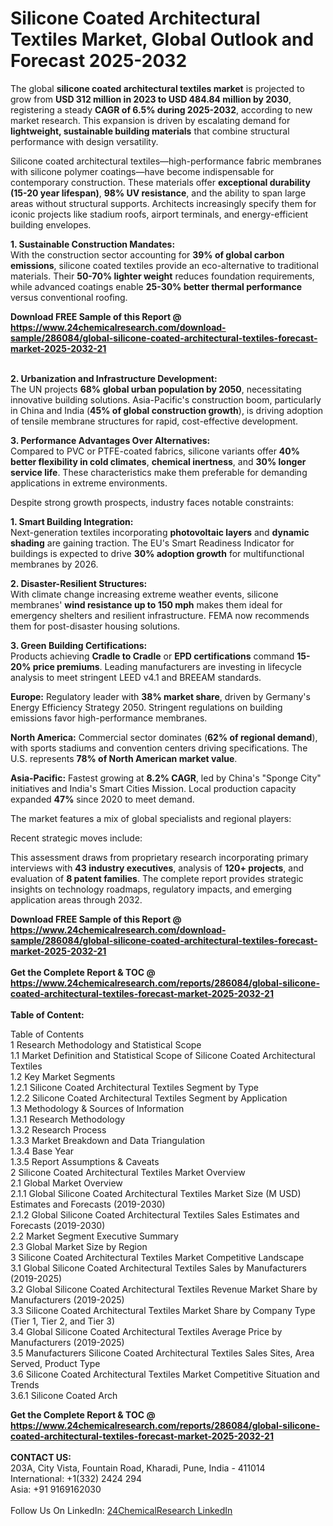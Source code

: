 <h1>Silicone Coated Architectural Textiles Market, Global Outlook and Forecast 2025-2032</h1><p>The global <strong>silicone coated architectural textiles market</strong> is projected to grow from <strong>USD 312 million in 2023 to USD 484.84 million by 2030</strong>, registering a steady <strong>CAGR of 6.5% during 2025-2032</strong>, according to new market research. This expansion is driven by escalating demand for <strong>lightweight, sustainable building materials</strong> that combine structural performance with design versatility.

</p><p>Silicone coated architectural textiles—high-performance fabric membranes with silicone polymer coatings—have become indispensable for contemporary construction. These materials offer <strong>exceptional durability (15-20 year lifespan)</strong>, <strong>98% UV resistance</strong>, and the ability to span large areas without structural supports. Architects increasingly specify them for iconic projects like stadium roofs, airport terminals, and energy-efficient building envelopes.

</p><p><strong>1. Sustainable Construction Mandates:</strong><br>
With the construction sector accounting for <strong>39% of global carbon emissions</strong>, silicone coated textiles provide an eco-alternative to traditional materials. Their <strong>50-70% lighter weight</strong> reduces foundation requirements, while advanced coatings enable <strong>25-30% better thermal performance</strong> versus conventional roofing.

</p><div><b>Download FREE Sample of this Report @ 
            <a href="https://www.24chemicalresearch.com/download-sample/286084/global-silicone-coated-architectural-textiles-forecast-market-2025-2032-21">
            https://www.24chemicalresearch.com/download-sample/286084/global-silicone-coated-architectural-textiles-forecast-market-2025-2032-21</a></b></div><br><p><strong>2. Urbanization and Infrastructure Development:</strong><br>
The UN projects <strong>68% global urban population by 2050</strong>, necessitating innovative building solutions. Asia-Pacific's construction boom, particularly in China and India (<strong>45% of global construction growth</strong>), is driving adoption of tensile membrane structures for rapid, cost-effective development.

</p><p><strong>3. Performance Advantages Over Alternatives:</strong><br>
Compared to PVC or PTFE-coated fabrics, silicone variants offer <strong>40% better flexibility in cold climates</strong>, <strong>chemical inertness</strong>, and <strong>30% longer service life</strong>. These characteristics make them preferable for demanding applications in extreme environments.

</p><p>Despite strong growth prospects, industry faces notable constraints:

</p><p><strong>1. Smart Building Integration:</strong><br>
Next-generation textiles incorporating <strong>photovoltaic layers</strong> and <strong>dynamic shading</strong> are gaining traction. The EU's Smart Readiness Indicator for buildings is expected to drive <strong>30% adoption growth</strong> for multifunctional membranes by 2026.

</p><p><strong>2. Disaster-Resilient Structures:</strong><br>
With climate change increasing extreme weather events, silicone membranes' <strong>wind resistance up to 150 mph</strong> makes them ideal for emergency shelters and resilient infrastructure. FEMA now recommends them for post-disaster housing solutions.

</p><p><strong>3. Green Building Certifications:</strong><br>
Products achieving <strong>Cradle to Cradle</strong> or <strong>EPD certifications</strong> command <strong>15-20% price premiums</strong>. Leading manufacturers are investing in lifecycle analysis to meet stringent LEED v4.1 and BREEAM standards.

</p><p><strong>Europe:</strong> Regulatory leader with <strong>38% market share</strong>, driven by Germany's Energy Efficiency Strategy 2050. Stringent regulations on building emissions favor high-performance membranes.

</p><p><strong>North America:</strong> Commercial sector dominates (<strong>62% of regional demand</strong>), with sports stadiums and convention centers driving specifications. The U.S. represents <strong>78% of North American market value</strong>.

</p><p><strong>Asia-Pacific:</strong> Fastest growing at <strong>8.2% CAGR</strong>, led by China's "Sponge City" initiatives and India's Smart Cities Mission. Local production capacity expanded <strong>47%</strong> since 2020 to meet demand.

</p><p>The market features a mix of global specialists and regional players:

</p><p>Recent strategic moves include:
</p><p>This assessment draws from proprietary research incorporating primary interviews with <strong>43 industry executives</strong>, analysis of <strong>120+ projects</strong>, and evaluation of <strong>8 patent families</strong>. The complete report provides strategic insights on technology roadmaps, regulatory impacts, and emerging application areas through 2032.

</p><div><b>Download FREE Sample of this Report @ 
            <a href="https://www.24chemicalresearch.com/download-sample/286084/global-silicone-coated-architectural-textiles-forecast-market-2025-2032-21">
            https://www.24chemicalresearch.com/download-sample/286084/global-silicone-coated-architectural-textiles-forecast-market-2025-2032-21</a></b></div><br><div><b>Get the Complete Report & TOC @ 
            <a href="https://www.24chemicalresearch.com/reports/286084/global-silicone-coated-architectural-textiles-forecast-market-2025-2032-21">
            https://www.24chemicalresearch.com/reports/286084/global-silicone-coated-architectural-textiles-forecast-market-2025-2032-21</a></b></div><br>
            <b>Table of Content:</b><p>Table of Contents<br />
1 Research Methodology and Statistical Scope<br />
1.1 Market Definition and Statistical Scope of Silicone Coated Architectural Textiles<br />
1.2 Key Market Segments<br />
1.2.1 Silicone Coated Architectural Textiles Segment by Type<br />
1.2.2 Silicone Coated Architectural Textiles Segment by Application<br />
1.3 Methodology & Sources of Information<br />
1.3.1 Research Methodology<br />
1.3.2 Research Process<br />
1.3.3 Market Breakdown and Data Triangulation<br />
1.3.4 Base Year<br />
1.3.5 Report Assumptions & Caveats<br />
2 Silicone Coated Architectural Textiles Market Overview<br />
2.1 Global Market Overview<br />
2.1.1 Global Silicone Coated Architectural Textiles Market Size (M USD) Estimates and Forecasts (2019-2030)<br />
2.1.2 Global Silicone Coated Architectural Textiles Sales Estimates and Forecasts (2019-2030)<br />
2.2 Market Segment Executive Summary<br />
2.3 Global Market Size by Region<br />
3 Silicone Coated Architectural Textiles Market Competitive Landscape<br />
3.1 Global Silicone Coated Architectural Textiles Sales by Manufacturers (2019-2025)<br />
3.2 Global Silicone Coated Architectural Textiles Revenue Market Share by Manufacturers (2019-2025)<br />
3.3 Silicone Coated Architectural Textiles Market Share by Company Type (Tier 1, Tier 2, and Tier 3)<br />
3.4 Global Silicone Coated Architectural Textiles Average Price by Manufacturers (2019-2025)<br />
3.5 Manufacturers Silicone Coated Architectural Textiles Sales Sites, Area Served, Product Type<br />
3.6 Silicone Coated Architectural Textiles Market Competitive Situation and Trends<br />
3.6.1 Silicone Coated Arch</p><div><b>Get the Complete Report & TOC @ 
            <a href="https://www.24chemicalresearch.com/reports/286084/global-silicone-coated-architectural-textiles-forecast-market-2025-2032-21">
            https://www.24chemicalresearch.com/reports/286084/global-silicone-coated-architectural-textiles-forecast-market-2025-2032-21</a></b></div><br><b>CONTACT US:</b><br>
            203A, City Vista, Fountain Road, Kharadi, Pune, India - 411014<br>
            International: +1(332) 2424 294<br>
            Asia: +91 9169162030 <br><br>
            Follow Us On LinkedIn: <a href="https://www.linkedin.com/company/24chemicalresearch/">24ChemicalResearch LinkedIn</a>